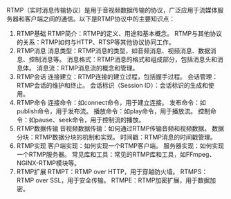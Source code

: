 ﻿RTMP（实时消息传输协议）是用于音视频数据传输的协议，广泛应用于流媒体服务器和客户端之间的通信。以下是RTMP协议中的主要知识点：

1. RTMP基础
RTMP简介：RTMP的定义、用途和基本概念。
RTMP与其他协议的关系：RTMP如何与HTTP、RTSP等其他协议协同工作。
2. RTMP消息
消息类型：RTMP消息的类型，如音频消息、视频消息、数据消息、控制消息等。
消息格式：RTMP消息的格式和组成部分，包括消息头和消息体。
消息流：RTMP消息流的概念和管理。
3. RTMP会话
连接建立：RTMP连接的建立过程，包括握手过程。
会话管理：RTMP会话的维护和终止。
会话标识（Session ID）：会话标识的生成和使用。
4. RTMP命令
连接命令：如connect命令，用于建立连接。
发布命令：如publish命令，用于发布流。
播放命令：如play命令，用于播放流。
控制命令：如pause、seek命令，用于控制流的播放。
5. RTMP数据传输
音视频数据传输：如何通过RTMP传输音频和视频数据。
数据分块：RTMP数据分块的机制和实现。
时间戳：RTMP消息的时间戳管理。
6. RTMP实现
客户端实现：如何实现一个RTMP客户端。
服务器实现：如何实现一个RTMP服务器。
常见库和工具：常见的RTMP库和工具，如FFmpeg、NGINX-RTMP模块等。
7. RTMP扩展
RTMPT：RTMP over HTTP，用于穿越防火墙。
RTMPS：RTMP over SSL，用于安全传输。
RTMPE：RTMP加密扩展，用于数据加密。
